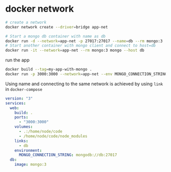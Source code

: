 # docker network

```bash
# create a network
docker network create --driver=bridge app-net

# Start a mongo db container with name as db
docker run -d --network=app-net -p 27017:27017 --name=db --rm mongo:3
# Start another container with mongo client and connect to host=db
docker run -it --network=app-net --rm mongo:3 mongo --host db
```

run the app

```bash
docker build --tag=my-app-with-mongo .
docker run -p 3000:3000 --network=app-net --env MONGO_CONNECTION_STRING=mongodb://db:27017 my-app-with-mongo
```

Using name and connecting to the same network is achieved by using `link` in `docker-compose`

```yml
version: "3"
services:
  web:
    build: .
    ports:
      - "3000:3000"
    volumes:
      - .:/home/node/code
      - /home/node/code/node_modules
    links:
      - db
    environment:
      MONGO_CONNECTION_STRING: mongodb://db:27017
  db:
    image: mongo:3
```

